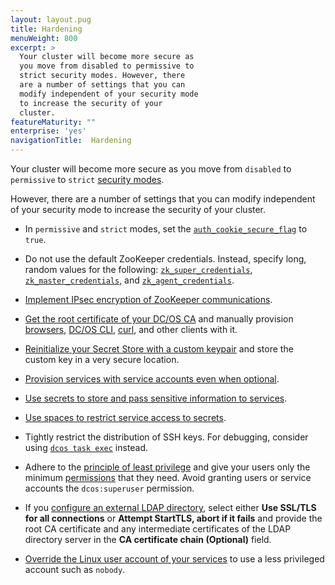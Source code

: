 ```yaml
---
layout: layout.pug
title: Hardening
menuWeight: 800
excerpt: >
  Your cluster will become more secure as
  you move from disabled to permissive to
  strict security modes. However, there
  are a number of settings that you can
  modify independent of your security mode
  to increase the security of your
  cluster.
featureMaturity: ""
enterprise: 'yes'
navigationTitle:  Hardening
---
```



Your cluster will become more secure as you move from `disabled` to `permissive` to `strict` [security modes](/docs/1.9/security/#security-modes).

However, there are a number of settings that you can modify independent of your security mode to increase the security of your cluster.

- <a name="secure-flag"></a>In `permissive` and `strict` modes, set the [`auth_cookie_secure_flag`](/docs/1.9/installing/custom/configuration/configuration-parameters/#auth-cookie) to `true`.

- <a name="zk"></a>Do not use the default ZooKeeper credentials. Instead, specify long, random values for the following: [`zk_super_credentials`](/docs/1.9/installing/custom/configuration/configuration-parameters/#zk-superuser), [`zk_master_credentials`](/docs/1.9/installing/custom/configuration/configuration-parameters/#zk-master), and [`zk_agent_credentials`](/docs/1.9/installing/custom/configuration/configuration-parameters/#zk-agent).

- [Implement IPsec encryption of ZooKeeper communications](https://datatracker.ietf.org/wg/ipsec/documents/).

- [Get the root certificate of your DC/OS CA](/docs/1.9/networking/tls-ssl/get-cert/#oob) and manually provision [browsers](/docs/1.9/networking/tls-ssl/ca-trust-browser/), [DC/OS CLI](/docs/1.9/networking/tls-ssl/ca-trust-cli/), [curl](/docs/1.9/networking/tls-ssl/ca-trust-curl/), and other clients with it.

- [Reinitialize your Secret Store with a custom keypair](/docs/1.9/security/secrets/custom-key/) and store the custom key in a very secure location.

- [Provision services with service accounts even when optional](/docs/1.9/security/service-auth/).

- [Use secrets to store and pass sensitive information to services](/docs/1.9/security/secrets/).

- [Use spaces to restrict service access to secrets](/docs/1.9/overview/security/spaces/).

- Tightly restrict the distribution of SSH keys. For debugging, consider using [`dcos task exec`](/docs/1.9/monitoring/debugging/) instead. 

- Adhere to the [principle of least privilege](http://searchsecurity.techtarget.com/definition/principle-of-least-privilege-POLP) and give your users only the minimum [permissions](/docs/1.9/security/perms-reference/) that they need. Avoid granting users or service accounts the `dcos:superuser` permission.

- If you [configure an external LDAP directory](/docs/1.9/security/ldap/ldap-conn/), select either **Use SSL/TLS for all connections** or **Attempt StartTLS, abort if it fails** and provide the root CA certificate and any intermediate certificates of the LDAP directory server in the **CA certificate chain (Optional)** field.

- [Override the Linux user account of your services](/docs/1.9/security/users-groups/config-linux-user/) to use a less privileged account such as `nobody`.